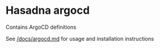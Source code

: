 # Hasadna argocd

Contains ArgoCD definitions

See [/docs/argocd.md](/docs/argocd.md) for usage and installation instructions
